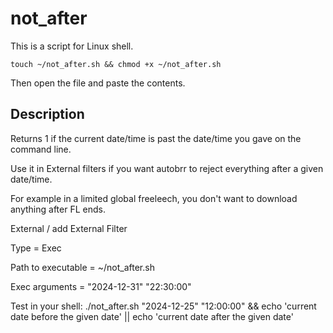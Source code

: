 # not_after

This is a script for Linux shell.

```shell
touch ~/not_after.sh && chmod +x ~/not_after.sh
```

Then open the file and paste the contents.

## Description

Returns 1 if the current date/time is past the date/time you gave on the command line.

Use it in External filters if you want autobrr to reject everything after a given date/time.

For example in a limited global freeleech, you don't want to download anything after FL ends.

External / add External Filter

Type = Exec

Path to executable = ~/not_after.sh

Exec arguments = "2024-12-31" "22:30:00"

Test in your shell:
./not_after.sh "2024-12-25" "12:00:00" && echo 'current date before the given date' || echo 'current date after the given date'
